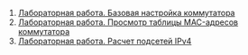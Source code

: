 1) [Лабораторная работа. Базовая настройка коммутатора](https://github.com/Art1shock/otus-networks/tree/main/labs/lab00)
2) [Лабораторная работа. Просмотр таблицы MAC-адресов коммутатора](https://github.com/Art1shock/otus-networks/tree/main/labs/lab01)
3) [Лабораторная работа. Расчет подсетей IPv4](https://github.com/Art1shock/otus-networks/tree/main/labs/lab02)
